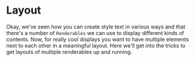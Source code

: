 # Layout

Okay, we've seen how you can create style text in various ways and that there's a number of `Renderables` we can use to display different kinds of contents. 
Now, for really cool displays you want to have multiple elements next to each other in a meaningful layout. Here we'll get into the tricks to get layouts of multiple renderables up and running. 